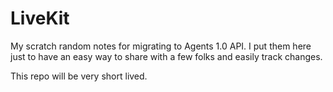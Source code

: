 # LiveKit

My scratch random notes for migrating to Agents 1.0 API. I put them here just to have an easy way to share with a few folks and easily track changes.

This repo will be very short lived.

